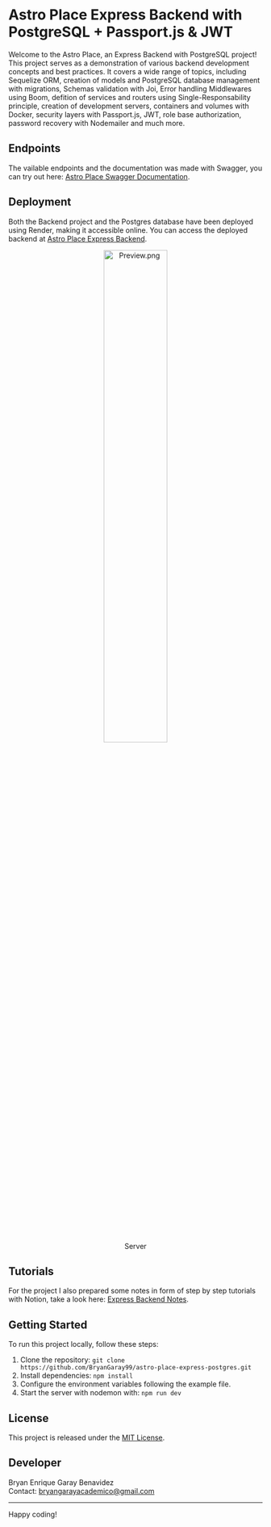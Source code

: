 # Astro Place Express Backend with PostgreSQL + Passport.js & JWT

Welcome to the Astro Place, an Express Backend with PostgreSQL project! This project serves as a demonstration of various backend development concepts and best practices. It covers a wide range of topics, including Sequelize ORM, creation of models and PostgreSQL database management with migrations, Schemas validation with Joi, Error handling Middlewares using Boom, defition of services and routers using Single-Responsability principle, creation of development servers, containers and volumes with Docker, security layers with Passport.js, JWT, role base authorization, password recovery with Nodemailer and much more.

## Endpoints

The vailable endpoints and the documentation was made with Swagger, you can try out here:
[Astro Place Swagger Documentation](https://app.swaggerhub.com/apis-docs/BRYANGARAYACADEMICO/Astro-Place/1.0.0#/).

## Deployment

Both the Backend project and the Postgres database have been deployed using Render, making it accessible online. You can access the deployed backend at [Astro Place Express Backend](https://astro-place-express-backend.onrender.com/).

<p align="center">
  <img src="https://i.ibb.co/2N5xqbj/server-page.jpg" alt="Preview.png" style="width: 50%; height: auto;">
  <p align="center">Server</p>
</p>

## Tutorials 
For the project I also prepared some notes in form of step by step tutorials with Notion, take a look here: [Express Backend Notes](https://bg99astro.notion.site/bg99astro/2658332bba3f40448545b6f3ba1c099f?v=bde7de79341747989e2a5f1f5ac7df80).

## Getting Started

To run this project locally, follow these steps:

1. Clone the repository: `git clone https://github.com/BryanGaray99/astro-place-express-postgres.git`
2. Install dependencies: `npm install`
3. Configure the environment variables following the example file.
4. Start the server with nodemon with: `npm run dev`

## License
This project is released under the [MIT License](https://opensource.org/licenses/MIT).

## Developer
Bryan Enrique Garay Benavidez
</br>Contact: bryangarayacademico@gmail.com

---

Happy coding!
